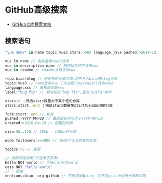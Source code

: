 # GitHub高级搜索
- [GitHub仓库搜索文档](https://docs.github.com/cn/search-github/searching-on-github/searching-for-repositories)
## 搜索语句
```javascript
"vue demo" in:name topic:vue3 stars:>500 language:java pushed:>2019-12-01

vue in:name // 名称含有vue的仓库
vue in:description,name // 描述和名称中含有vue
vue in:readme // readme文档含有vue

repo:biao/blog // 匹配特定仓库名称,用户名为biao的blog仓库
topic:vue3 // name含有vue 下方主题(tag/topic)含有vue3
language:xxx // 编程语言是xxx
label:"bug fix" // 具有标签"bug fix",含有"build"字样

stars:> ：筛选stars数量大于某个值的仓库
stars:start..end ：筛选stars数量在start和end区间的仓库

fork:start..end // 复刻
pushed:>YYYY-MM-DD // 最后更新时间大于YYYY-MM-DD
created:>2016-04-29 // 创建的时间

size:50..120 // 50kb - 120kb的仓库

node followers:>=1000 // 1000个关注作者的仓库

topics:>3 // 主题

// 排除特定结果(只适用字符串)
hello NOT world // 含hello不含world
cats NOT "hello world"
// - 前缀
mentions:biao -org:github // 匹配提及@biao, 且不在github组织仓库的议题

```